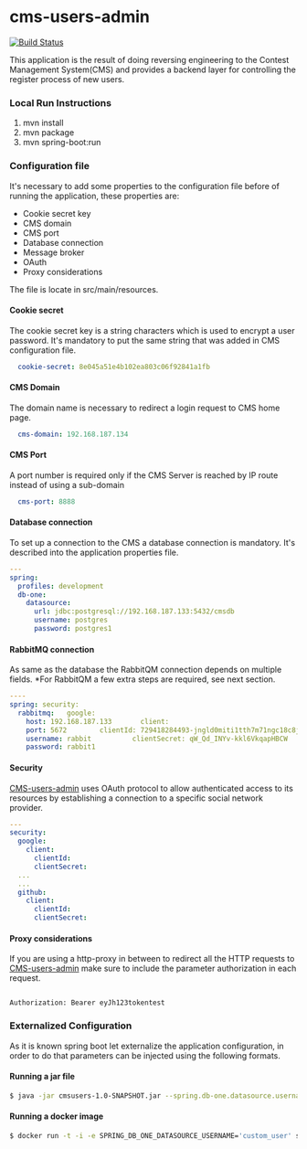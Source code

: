 # cms-users-admin

[![Build Status](https://travis-ci.org/joelgtsantos/cms-users-admin.svg?branch=master)](https://travis-ci.org/joelgtsantos/cms-users-admin)


This application is the result of doing reversing engineering to the Contest Management System(CMS) and provides a backend layer for controlling the register process of new users. 


### Local Run Instructions

1) mvn install
2) mvn package
3) mvn spring-boot:run


### Configuration file

It's necessary to add some properties to the configuration file before of running the application, these properties are:

- Cookie secret key
- CMS domain
- CMS port
- Database connection
- Message broker
- OAuth
- Proxy considerations


The file is locate in src/main/resources.

#### Cookie secret
The cookie secret key is a string characters which is used to encrypt a user password. It's mandatory to put the same string that was added in CMS configuration file.


```yml
  cookie-secret: 8e045a51e4b102ea803c06f92841a1fb
```

#### CMS Domain
The domain name is necessary to redirect a login request to CMS home page.


```yml
  cms-domain: 192.168.187.134
```

#### CMS Port
A port number is required only if the CMS Server is reached by IP route instead of using a sub-domain 

```yml
  cms-port: 8888
```

#### Database connection
To set up a connection to the CMS a database connection is mandatory. It's described into the application properties file.

```yml
---
spring:
  profiles: development
  db-one:
    datasource:
      url: jdbc:postgresql://192.168.187.133:5432/cmsdb
      username: postgres
      password: postgres1
```

#### RabbitMQ connection
As same as the database the RabbitQM connection depends on multiple fields.
*For RabbitQM a few extra steps are required, see next section.

```yml
----
spring:	security:
  rabbitmq:	  google:
    host: 192.168.187.133	    client:
    port: 5672	      clientId: 729418284493-jngld0miti1tth7m71ngc18c8jkbn2ft.apps.googleusercontent.com
    username: rabbit	      clientSecret: qW_Qd_INYv-kkl6VkqapHBCW
    password: rabbit1	
```


#### Security
[CMS-users-admin](https://github.com/joelgtsantos/cms-users-admin) uses OAuth protocol to allow authenticated access to its resources by establishing a connection to a specific social network provider.

```yml
---
security:
  google:
    client:
      clientId: 
      clientSecret: 
  ...
  ...   
  github:
    client:
      clientId: 
      clientSecret: 
```

#### Proxy considerations
If you are using a http-proxy in between to redirect all the HTTP requests to [CMS-users-admin](https://github.com/joelgtsantos/cms-users-admin) make sure to include the parameter authorization in each request.


```http

Authorization: Bearer eyJh123tokentest

```

### Externalized Configuration

As it is known spring boot let externalize the application configuration, in order to do that parameters can be injected using the following formats.

 
#### Running a jar file

```bash
$ java -jar cmsusers-1.0-SNAPSHOT.jar --spring.db-one.datasource.username=custom_user

```
#### Running a docker image 

```bash
$ docker run -t -i -e SPRING_DB_ONE_DATASOURCE_USERNAME='custom_user' springio/users:latest

```

 
